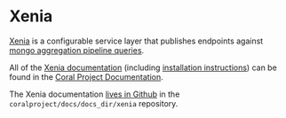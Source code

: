 # Xenia

[Xenia](https://github.com/coralproject/xenia) is a configurable service layer that publishes endpoints against [mongo aggregation pipeline queries](https://docs.mongodb.org/manual/core/aggregation-introduction/).

All of the [Xenia documentation](https://coralprojectdocs.herokuapp.com/xenia/) (including [installation instructions](https://coralprojectdocs.herokuapp.com/xenia/install/)) can be found in the [Coral Project Documentation](https://coralprojectdocs.herokuapp.com/).

The Xenia documentation [lives in Github](https://github.com/coralproject/docs/tree/master/docs_dir/xenia) in the `coralproject/docs/docs_dir/xenia` repository.
